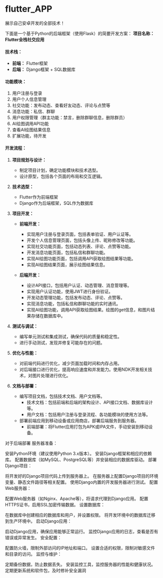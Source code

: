# flutter_APP
展示自己安卓开发的全部技术！

下面是一个基于Python的后端框架（使用Flask）的简要开发方案：
**项目名称：Flutter全栈社交应用**

#### 技术栈：
- **前端：** Flutter框架
- **后端：** Django框架 + SQL数据库

#### 功能模块：
1. 用户注册与登录
2. 用户个人信息管理
3. 社交功能：发布动态、查看好友动态、评论与点赞等
4. 消息功能：私信、群聊
5. 用户权限管理（群主功能：禁言，删除群聊信息，删除群员）
6. AI绘图调用API功能
7. 查看AI绘图结果信息
8. 扩展功能，待开发

#### 开发流程：
1. **项目规划与设计：**
   - 制定项目计划，确定功能模块和技术选型。
   - 设计原型，包括各个页面的布局和交互逻辑。

2. **技术选型：**
   - Flutter作为前端框架
   - Django作为后端框架，SQL作为数据库

3. **项目开发：**
   - **前端开发：**
     - 实现用户注册与登录页面，包括表单验证、用户认证等。
     - 开发个人信息管理页面，包括头像上传、昵称修改等功能。
     - 实现社交功能页面，包括动态列表、评论、点赞等功能。
     - 开发消息功能页面，包括私信和群聊功能。
     - 实现AI绘图功能页面，包括调用API获取绘图结果等功能。
     - 实现AI绘图结果页面，展示绘图结果信息。

   - **后端开发：**
     - 设计API接口，包括用户认证、动态管理、消息管理等。
     - 实现用户认证功能，使用JWT进行身份验证。
     - 开发动态管理功能，包括发布动态、评论、点赞等。
     - 实现消息功能，包括私信和群聊功能的实时通讯。
     - 实现AI绘图功能，调用API获取绘图结果。绘图的get信息，和图片结果存储在数据库中。

4. **测试与调试：**
   - 编写单元测试和集成测试，确保代码的质量和稳定性。
   - 进行手动测试，发现并修复可能存在的问题。

5. **优化与性能：**
   - 对前端代码进行优化，减少页面加载时间和内存占用。
   - 对后端接口进行优化，提高响应速度和并发能力。使用NDK开发相关技术，对图片处理进行优化。

6. **文档与部署：**
   - 编写项目文档，包括技术文档、用户文档等。
     - 技术文档：包括前端和后端的架构设计、API接口文档、数据库设计等。
     - 用户文档：包括用户注册与登录流程、各功能模块的使用方法等。
   - 部署前端应用到移动设备或应用商店，部署后端服务到服务器。  
     - 前端部署：将Flutter应用打包为APK或IPA文件，手动安装到移动设备。
     
对于后端部署
服务器准备：


安装Python环境（建议使用Python 3.x版本）。
安装Django框架和相应的依赖库。
配置数据库（如MySQL、PostgreSQL等）并安装相应的数据库驱动。
部署Django项目：

将开发好的Django项目代码上传到服务器上。
在服务器上配置Django项目的环境变量、静态文件路径等相关配置。
使用Django内置的开发服务器进行测试。
配置Web服务器：

配置Web服务器（如Nginx、Apache等），将请求代理到Django应用。
配置HTTPS证书，启用SSL加密传输数据。
设置数据库：

在数据库中创建相应的数据库和用户，并设置权限。
将开发环境中的数据库迁移到生产环境中。
启动Django应用：

启动Django应用，确保应用能够正常运行。
监控Django应用的日志，查看是否有错误或异常发生。
安全配置：

配置防火墙，限制外部访问的IP地址和端口。
设置合适的权限，限制对敏感文件和目录的访问。
监控与维护：

定期备份数据，防止数据丢失。
安装监控工具，监控服务器的性能和健康状况。
定期更新系统和软件包，及时修补安全漏洞